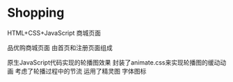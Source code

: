 # Shopping
HTML+CSS+JavaScript 商城页面

品优购商城页面 
由首页和注册页面组成

原生JavaScript代码实现的轮播图效果 
封装了animate.css来实现轮播图的缓动动画
考虑了轮播过程中的节流
运用了精灵图 字体图标 
